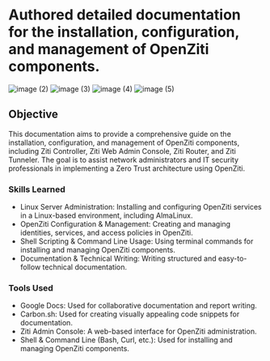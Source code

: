 # Authored detailed documentation for the installation, configuration, and management of OpenZiti components.

![image (2)](https://github.com/user-attachments/assets/343cbde5-2dfd-45ed-a236-232664e52ee9)
![image (3)](https://github.com/user-attachments/assets/f06e245e-034b-4ac6-a6a2-a4e0aad0bcde)
![image (4)](https://github.com/user-attachments/assets/5c501f0e-4ae3-4301-909b-64ea77f53dbc)
![image (5)](https://github.com/user-attachments/assets/ef2773ea-5cdf-42d7-bf40-b59cb9e001ea)

## Objective

This documentation aims to provide a comprehensive guide on the installation, configuration, and management of OpenZiti components, including Ziti Controller, Ziti Web Admin Console, Ziti Router, and Ziti Tunneler. The goal is to assist network administrators and IT security professionals in implementing a Zero Trust architecture using OpenZiti.

### Skills Learned

- Linux Server Administration: Installing and configuring OpenZiti services in a Linux-based environment, including AlmaLinux.
- OpenZiti Configuration & Management: Creating and managing identities, services, and access policies in OpenZiti.
- Shell Scripting & Command Line Usage: Using terminal commands for installing and managing OpenZiti components.
- Documentation & Technical Writing: Writing structured and easy-to-follow technical documentation.

### Tools Used

- Google Docs: Used for collaborative documentation and report writing.
- Carbon.sh: Used for creating visually appealing code snippets for documentation.
- Ziti Admin Console: A web-based interface for OpenZiti administration.
- Shell & Command Line (Bash, Curl, etc.): Used for installing and managing OpenZiti components.
